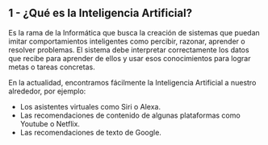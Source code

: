 1 - ¿Qué es la Inteligencia Artificial?
-
Es la rama de la Informática que busca la creación de sistemas que puedan imitar comportamientos inteligentes como percibir, razonar, aprender o resolver problemas. El sistema debe interpretar correctamente los datos que recibe para aprender de ellos y usar esos conocimientos para lograr metas o tareas concretas.

En la actualidad, encontramos fácilmente la Inteligencia Artificial a nuestro alrededor, por ejemplo:

* Los asistentes virtuales como Siri o Alexa.
* Las recomendaciones de contenido de algunas plataformas como Youtube o Netflix.
* Las recomendaciones de texto de Google.